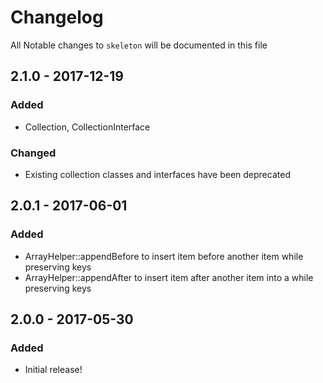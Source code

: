 # Changelog
All Notable changes to `skeleton` will be documented in this file

## 2.1.0 - 2017-12-19

### Added
- Collection, CollectionInterface

### Changed
- Existing collection classes and interfaces have been deprecated

## 2.0.1 - 2017-06-01

### Added
- ArrayHelper::appendBefore to insert item before another item while preserving keys
- ArrayHelper::appendAfter to insert item after another item into a while preserving keys

## 2.0.0 - 2017-05-30

### Added
- Initial release!

